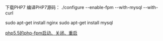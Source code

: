 ---
---

下载PHP7
编译PHP7源码：
./configure --enable-fpm --with-mysql --with-curl

sudo apt-get install nginx
sudo apt-get install mysql

[php5.5的php-fpm启动、关闭、重启](http://edbiji.com/doccenter/showdoc/78/nav/1069.html)